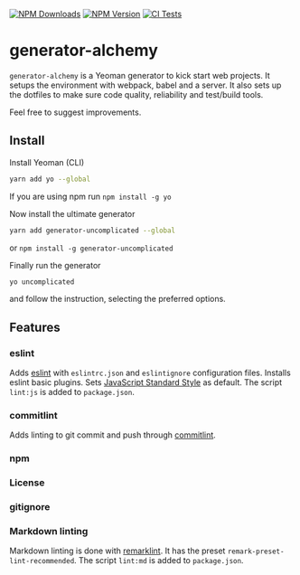 [![NPM Downloads](https://img.shields.io/npm/dt/generator-alchemy?logo=npm&style=flat-square)](https://www.npmjs.com/package/generator-alchemy)
[![NPM Version](https://img.shields.io/npm/v/generator-alchemy?logo=npm&style=flat-square)](https://www.npmjs.com/package/generator-alchemy)
[![CI Tests](https://img.shields.io/github/workflow/status/marcol/generator-alchemy/CI?logo=github&style=flat-square)](https://github.com/marcol/generator-alchemy)

# generator-alchemy
`generator-alchemy` is a Yeoman generator to kick start web projects. It setups
the environment with webpack, babel and a server. It also sets up the dotfiles
to make sure code quality, reliability and test/build tools.

Feel free to suggest improvements.

## Install
Install Yeoman (CLI)
```bash
yarn add yo --global
````
If you are using npm run `npm install -g yo`

Now install the ultimate generator
```bash
yarn add generator-uncomplicated --global
```
or `npm install -g generator-uncomplicated`

Finally run the generator
```bash
yo uncomplicated
```
and follow the instruction, selecting the preferred options.

## Features

### eslint
Adds [eslint](https://eslint.org/) with `eslintrc.json` and `eslintignore`
configuration files. Installs eslint basic plugins.
Sets [JavaScript Standard Style](https://standardjs.com/) as default. The
script `lint:js` is added to `package.json`.

### commitlint
Adds linting to git commit and push through [commitlint](https://commitlint.js.org/#/).

### npm

### License

### gitignore

### Markdown linting
Markdown linting is done with [remarklint](https://github.com/remarkjs/remark-lint).
It has the preset `remark-preset-lint-recommended`. The script `lint:md` is
added to `package.json`.
